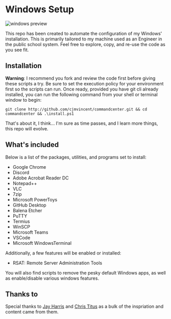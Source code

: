 # Windows Setup

![windows preview](https://raw.githubusercontent.com/cjmvincent/commandcenter/master/preview.png)

This repo has been created to automate the configuration of my Windows' installation. This is primarily tailored to my machine used as an Engineer in the public school system. Feel free to explore, copy, and re-use the code as you see fit.

## Installation

**Warning**: I recommend you fork and review the code first before giving these scripts
a try. Be sure to set the execution policy for your environment first so the scripts can run. Once ready, provided you have git cli already installed, you can run the following command from your shell or terminal window to begin:

    git clone http://github.com/cjmvincent/commandcenter.git && cd commandcenter && .\install.ps1

That's about it, I think... I'm sure as time passes, and I learn more things, this repo will evolve.

## What's included

Below is a list of the packages, utilities, and programs set to install:

- Google Chrome
- Discord
- Adobe Acrobat Reader DC
- Notepad++
- VLC
- 7zip
- Microsoft PowerToys
- GitHub Desktop
- Balena Etcher
- PuTTY
- Termius
- WinSCP
- Microsoft Teams
- VSCode
- Microsoft WindowsTerminal

Additionally, a few features will be enabled or installed:
- RSAT: Remote Server Administration Tools

You will also find scripts to remove the pesky default Windows apps, as well as enable/disable various windows features.

## Thanks to
Special thanks to [Jay Harris](https://github.com/jayharris/dotfiles-windows) and [Chris Titus](https://github.com/ChrisTitusTech/win10script) as a bulk of the inspriation and content came from them.

